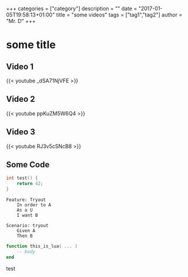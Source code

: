 +++
categories = ["category"]
description = ""
date = "2017-01-05T19:58:13+01:00"
title = "some videos"
tags = ["tag1","tag2"]
author = "Mr. D"
+++

some title
==========

Video 1
-------

{{< youtube _dSA71NjVFE >}}

<!--more-->

Video 2
-------

{{< youtube ppKuZM5W6Q4 >}}

Video 3
-------

{{< youtube RJ3v5cSNcB8 >}}

Some Code
---------


```cpp
int test() {
    return 42;
}
```

```gherkin
Feature: Tryout
    In order to A
    As a U
    I want B

Scenario: tryout
    Given A
    Then B
```

```lua
function this_is_lua( ... )
    -- body
end
```

test